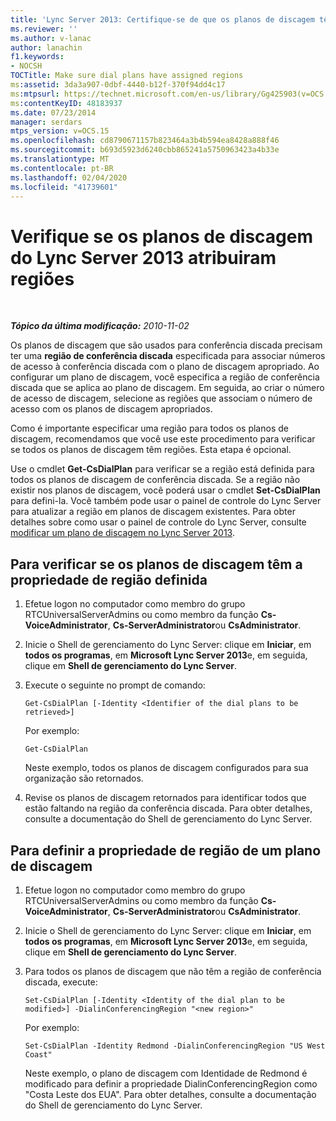 ```yaml
---
title: 'Lync Server 2013: Certifique-se de que os planos de discagem têm opções atribuídas'
ms.reviewer: ''
ms.author: v-lanac
author: lanachin
f1.keywords:
- NOCSH
TOCTitle: Make sure dial plans have assigned regions
ms:assetid: 3da3a907-0dbf-4440-b12f-370f94dd4c17
ms:mtpsurl: https://technet.microsoft.com/en-us/library/Gg425903(v=OCS.15)
ms:contentKeyID: 48183937
ms.date: 07/23/2014
manager: serdars
mtps_version: v=OCS.15
ms.openlocfilehash: cd8790671157b823464a3b4b594ea8428a888f46
ms.sourcegitcommit: b693d5923d6240cbb865241a5750963423a4b33e
ms.translationtype: MT
ms.contentlocale: pt-BR
ms.lasthandoff: 02/04/2020
ms.locfileid: "41739601"
---
```

<div data-xmlns="http://www.w3.org/1999/xhtml">

<div class="topic" data-xmlns="http://www.w3.org/1999/xhtml" data-msxsl="urn:schemas-microsoft-com:xslt" data-cs="http://msdn.microsoft.com/en-us/">

<div data-asp="http://msdn2.microsoft.com/asp">

# <a name="make-sure-dial-plans-lync-server-2013-have-assigned-regions"></a>Verifique se os planos de discagem do Lync Server 2013 atribuiram regiões

</div>

<div id="mainSection">

<div id="mainBody">

<span> </span>

_**Tópico da última modificação:** 2010-11-02_

Os planos de discagem que são usados para conferência discada precisam ter uma **região de conferência discada** especificada para associar números de acesso à conferência discada com o plano de discagem apropriado. Ao configurar um plano de discagem, você especifica a região de conferência discada que se aplica ao plano de discagem. Em seguida, ao criar o número de acesso de discagem, selecione as regiões que associam o número de acesso com os planos de discagem apropriados.

Como é importante especificar uma região para todos os planos de discagem, recomendamos que você use este procedimento para verificar se todos os planos de discagem têm regiões. Esta etapa é opcional.

Use o cmdlet **Get-CsDialPlan** para verificar se a região está definida para todos os planos de discagem de conferência discada. Se a região não existir nos planos de discagem, você poderá usar o cmdlet **Set-CsDialPlan** para defini-la. Você também pode usar o painel de controle do Lync Server para atualizar a região em planos de discagem existentes. Para obter detalhes sobre como usar o painel de controle do Lync Server, consulte [modificar um plano de discagem no Lync Server 2013](lync-server-2013-modify-a-dial-plan.md).

<div>

## <a name="to-verify-whether-dial-plans-have-the-region-property-set"></a>Para verificar se os planos de discagem têm a propriedade de região definida

1.  Efetue logon no computador como membro do grupo RTCUniversalServerAdmins ou como membro da função **Cs-VoiceAdministrator**, **Cs-ServerAdministrator**ou **CsAdministrator**.

2.  Inicie o Shell de gerenciamento do Lync Server: clique em **Iniciar**, em **todos os programas**, em **Microsoft Lync Server 2013**e, em seguida, clique em **Shell de gerenciamento do Lync Server**.

3.  Execute o seguinte no prompt de comando:
    
        Get-CsDialPlan [-Identity <Identifier of the dial plans to be retrieved>]
    
    Por exemplo:
    
        Get-CsDialPlan
    
    Neste exemplo, todos os planos de discagem configurados para sua organização são retornados.

4.  Revise os planos de discagem retornados para identificar todos que estão faltando na região da conferência discada. Para obter detalhes, consulte a documentação do Shell de gerenciamento do Lync Server.

</div>

<div>

## <a name="to-set-the-region-property-for-a-dial-plan"></a>Para definir a propriedade de região de um plano de discagem

1.  Efetue logon no computador como membro do grupo RTCUniversalServerAdmins ou como membro da função **Cs-VoiceAdministrator**, **Cs-ServerAdministrator**ou **CsAdministrator**.

2.  Inicie o Shell de gerenciamento do Lync Server: clique em **Iniciar**, em **todos os programas**, em **Microsoft Lync Server 2013**e, em seguida, clique em **Shell de gerenciamento do Lync Server**.

3.  Para todos os planos de discagem que não têm a região de conferência discada, execute:
    
        Set-CsDialPlan [-Identity <Identity of the dial plan to be modified>] -DialinConferencingRegion "<new region>"
    
    Por exemplo:
    
        Set-CsDialPlan -Identity Redmond -DialinConferencingRegion "US West Coast"
    
    Neste exemplo, o plano de discagem com Identidade de Redmond é modificado para definir a propriedade DialinConferencingRegion como "Costa Leste dos EUA". Para obter detalhes, consulte a documentação do Shell de gerenciamento do Lync Server.

</div>

</div>

<span> </span>

</div>

</div>

</div>

